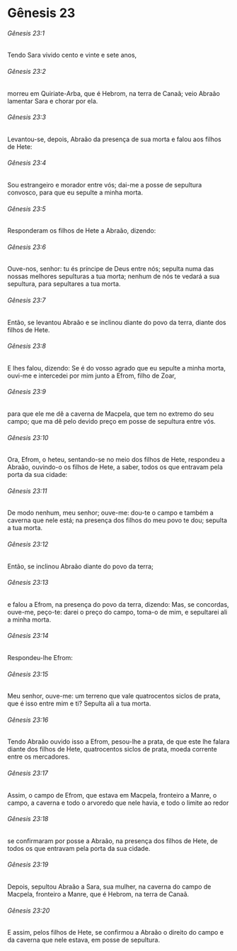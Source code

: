 # Gênesis 23

###### Gênesis 23:1

Tendo Sara vivido cento e vinte e sete anos,

###### Gênesis 23:2

morreu em Quiriate-Arba, que é Hebrom, na terra de Canaã; veio Abraão lamentar Sara e chorar por ela.

###### Gênesis 23:3

Levantou-se, depois, Abraão da presença de sua morta e falou aos filhos de Hete:

###### Gênesis 23:4

Sou estrangeiro e morador entre vós; dai-me a posse de sepultura convosco, para que eu sepulte a minha morta.

###### Gênesis 23:5

Responderam os filhos de Hete a Abraão, dizendo:

###### Gênesis 23:6

Ouve-nos, senhor: tu és príncipe de Deus entre nós; sepulta numa das nossas melhores sepulturas a tua morta; nenhum de nós te vedará a sua sepultura, para sepultares a tua morta.

###### Gênesis 23:7

Então, se levantou Abraão e se inclinou diante do povo da terra, diante dos filhos de Hete.

###### Gênesis 23:8

E lhes falou, dizendo: Se é do vosso agrado que eu sepulte a minha morta, ouvi-me e intercedei por mim junto a Efrom, filho de Zoar,

###### Gênesis 23:9

para que ele me dê a caverna de Macpela, que tem no extremo do seu campo; que ma dê pelo devido preço em posse de sepultura entre vós.

###### Gênesis 23:10

Ora, Efrom, o heteu, sentando-se no meio dos filhos de Hete, respondeu a Abraão, ouvindo-o os filhos de Hete, a saber, todos os que entravam pela porta da sua cidade:

###### Gênesis 23:11

De modo nenhum, meu senhor; ouve-me: dou-te o campo e também a caverna que nele está; na presença dos filhos do meu povo te dou; sepulta a tua morta.

###### Gênesis 23:12

Então, se inclinou Abraão diante do povo da terra;

###### Gênesis 23:13

e falou a Efrom, na presença do povo da terra, dizendo: Mas, se concordas, ouve-me, peço-te: darei o preço do campo, toma-o de mim, e sepultarei ali a minha morta.

###### Gênesis 23:14

Respondeu-lhe Efrom:

###### Gênesis 23:15

Meu senhor, ouve-me: um terreno que vale quatrocentos siclos de prata, que é isso entre mim e ti? Sepulta ali a tua morta.

###### Gênesis 23:16

Tendo Abraão ouvido isso a Efrom, pesou-lhe a prata, de que este lhe falara diante dos filhos de Hete, quatrocentos siclos de prata, moeda corrente entre os mercadores.

###### Gênesis 23:17

Assim, o campo de Efrom, que estava em Macpela, fronteiro a Manre, o campo, a caverna e todo o arvoredo que nele havia, e todo o limite ao redor

###### Gênesis 23:18

se confirmaram por posse a Abraão, na presença dos filhos de Hete, de todos os que entravam pela porta da sua cidade.

###### Gênesis 23:19

Depois, sepultou Abraão a Sara, sua mulher, na caverna do campo de Macpela, fronteiro a Manre, que é Hebrom, na terra de Canaã.

###### Gênesis 23:20

E assim, pelos filhos de Hete, se confirmou a Abraão o direito do campo e da caverna que nele estava, em posse de sepultura.

